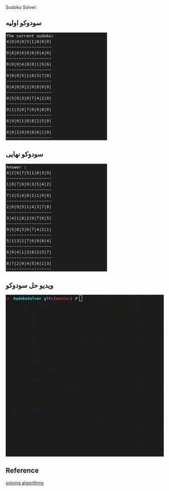 Sudoku Solver:

## سودوکو اولیه
![primitive sudoku](img/primitive_sudoku.png)

## سودوکو نهایی
![final sudoku](img/final_sudoku.png)

## ویدیو حل سودوکو
![primitive sudoku](vid/terminal_res.gif)

## Reference
[solving algorithms](https://en.wikipedia.org/wiki/Sudoku_solving_algorithms)